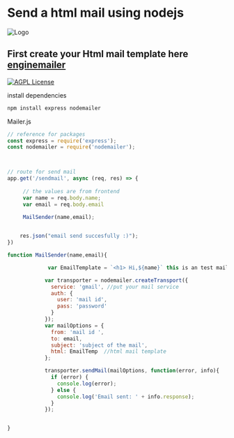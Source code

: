 # Send a html mail using nodejs
![Logo](https://mailtrap.io/wp-content/uploads/2019/09/How-to-Set-up-Nodemailer-with-Gmail-02.png)


## First create your Html mail template here [enginemailer](www.enginemailer.com)

[![AGPL License](https://img.shields.io/badge/Made%20by%20%E2%9D%A4%EF%B8%8F-yasar-blue)](http://www.gnu.org/licenses/agpl-3.0)


install dependencies 
```js
npm install express nodemailer 
````

Mailer.js

```js
// reference for packages
const express = require('express');
const nodemailer = require('nodemailer');



// route for send mail
app.get('/sendmail', async (req, res) => {
     
     // the values are from frontend 
     var name = req.body.name;
     var email = req.body.email
     
     MailSender(name,email);


	res.json("email send succesfully :)");
})

function MailSender(name,email){

             var EmailTemplate = `<h1> Hi,${name}` this is an test mail</h1> ;  // put your html content

            var transporter = nodemailer.createTransport({
              service: 'gmail', //put your mail service
              auth: {
                user: 'mail id',
                pass: 'password'
              }
            });
            var mailOptions = {
              from: 'mail id ',
              to: email,
              subject: 'subject of the mail',
              html: EmailTemp  //html mail template
            };

            transporter.sendMail(mailOptions, function(error, info){
              if (error) {
                console.log(error);
              } else {
                console.log('Email sent: ' + info.response);
              }
            });


}
```
